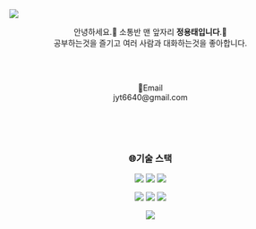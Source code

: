 <img src="https://capsule-render.vercel.app/api?type=waving&color=timeGradient&height=240&section=header&text=👋%20Thank%20you%20for%20visiting.%20Im%20LoGinShin&fontSize=32&fontColor=bfc0c9" />



<div align="center">

<p>
 안녕하세요.👋 소통반 맨 앞자리 <strong>정용태입니다</strong>.🙌
 <br> 공부하는것을 즐기고 여러 사람과 대화하는것을 좋아합니다.<br>
 
</p>
<br><br>
<p>📧Email <br>jyt6640@gmail.com</p>

<br><br><br>
<h3>🌐기술 스택</h3>
<p>
 <img src="https://img.shields.io/badge/html5-%23E34F26.svg?style=for-the-badge&logo=html5&logoColor=white"/>
<img src="\https://img.shields.io/badge/css3-%231572B6.svg?style=for-the-badge&logo=css3&logoColor=white"/>  
<!--   <img src="https://img.shields.io/badge/문자-색코드?style=for-the-badge&logo=이미지 이름&logoColor=black"> -->
 <img src="https://img.shields.io/badge/javascript-%23323330.svg?style=for-the-badge&logo=javascript&logoColor=%23F7DF1E"/>
</p>
<p>
 <img src="https://img.shields.io/badge/node.js-6DA55F?style=for-the-badge&logo=node.js&logoColor=white"/>
 <img src="https://img.shields.io/badge/python-3670A0?style=for-the-badge&logo=python&logoColor=ffdd54"/>
 <img src="https://img.shields.io/badge/mysql-%2300f.svg?style=for-the-badge&logo=mysql&logoColor=white"/>

</p>
 
<a href="">
  <img src="https://github-readme-stats.vercel.app/api?username=jyt6640&theme=tokyonight&show_icons=true" white="45%"  />
</a>
 
 
 
<!--  
 [![Top Langs](https://github-readme-stats.vercel.app/api/top-langs/?username=LoGinShin)](https://github.com/anuraghazra/github-readme-stats)
 
 ![LoGinShin GitHub stats](https://github-readme-stats.vercel.app/api?username=LoGinShin&show_icons=true&theme=transparent) -->

 </div>
